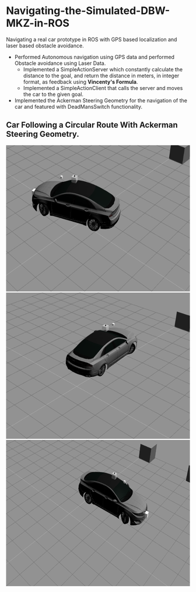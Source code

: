 # Navigating-the-Simulated-DBW-MKZ-in-ROS
Navigating a real car prototype in ROS with GPS based localization and laser based obstacle avoidance.

* Performed Autonomous navigation using GPS data and performed Obstacle avoidance using Laser Data.
  * Implemented a SimpleActionServer which constantly calculate the distance to the goal, and return the distance in meters, in integer format, as feedback using **Vincenty's Formula**.
  * Implemented a SimpleActionClient that calls the server and moves the car to the given goal.
* Implemented the Ackerman Steering Geometry for the navigation of the car and featured with DeadMansSwitch functionality.

## Car Following a Circular Route With Ackerman Steering Geometry.

<img src="images/Screen Shot 2018-08-10 at 2.12.47 AM.png" width=650 height=400 >
<br/>

<img src="images/Screen Shot 2018-08-10 at 2.12.53 AM.png" width=650 height=400 >
<br/>

<img src="images/Screen Shot 2018-08-10 at 2.12.58 AM.png" width=650 height=400 >
<br/>
